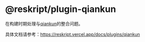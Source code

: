 # @reskript/plugin-qiankun

在构建时期处理与[qiankun](https://qiankun.umijs.org/)的整合问题。

具体文档请参考：https://reskript.vercel.app/docs/plugins/qiankun
